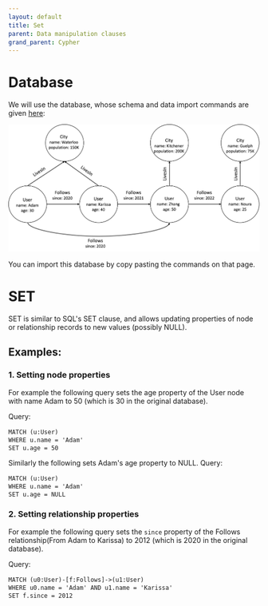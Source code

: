 ```yaml
---
layout: default
title: Set
parent: Data manipulation clauses
grand_parent: Cypher
---
```


# Database
We will use the database, whose schema and data import commands are given [here](../query-clauses/example-database.md):

<img src="../../../img/running-example.png" width="800">

You can import this database by copy pasting the commands on that page. 

# SET 
SET is similar to SQL's SET clause, and allows updating properties of node or relationship
records to new values (possibly NULL).

## Examples:
### 1. Setting node properties
For example the following query sets the age property of the User node
with name Adam to 50 (which is 30 in the original database).

Query:
```
MATCH (u:User) 
WHERE u.name = 'Adam' 
SET u.age = 50 
```
Similarly the following sets Adam's age property to NULL.
Query:
```
MATCH (u:User) 
WHERE u.name = 'Adam' 
SET u.age = NULL
```
### 2. Setting relationship properties
For example the following query sets the `since` property of the Follows relationship(From Adam to Karissa) to 2012 (which is 2020 in the original database).

Query:
```
MATCH (u0:User)-[f:Follows]->(u1:User)
WHERE u0.name = 'Adam' AND u1.name = 'Karissa'
SET f.since = 2012
```



